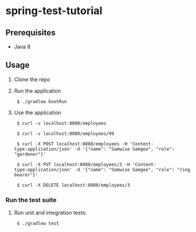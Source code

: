 # spring-test-tutorial

## Prerequisites
* Java 8

## Usage

1. Clone the repo

1. Run the application

        $ ./gradlew bootRun

1. Use the application

        $ curl -v localhost:8080/employees

        $ curl -v localhost:8080/employees/99

        $ curl -X POST localhost:8080/employees -H 'Content-type:application/json' -d '{"name": "Samwise Gamgee", "role": "gardener"}'

        $ curl -X PUT localhost:8080/employees/3 -H 'Content-type:application/json' -d '{"name": "Samwise Gamgee", "role": "ring bearer"}'

        $ curl -X DELETE localhost:8080/employees/3


### Run the test suite

1. Run unit and integration tests:
   
        $ ./gradlew test
